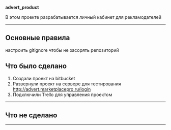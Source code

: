 **advert_product**

В этом проекте разрабатывается личный кабинет для рекламодателей 

---

## Основные правила

настроить gitignore чтобы не засорять репозиторий

## Что было сделано

1. Создали проект на bitbucket
2. Развернули проект на сервере для тестирования http://advert.marketplacepro.ru/login
3. Подключили Trello для управления проектом


---
## Что не сделано
---

